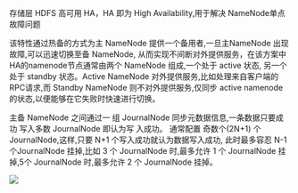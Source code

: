﻿存储层 HDFS 高可用 HA，HA 即为 High Availability,用于解决 NameNode单点故障问题

该特性通过热备的方式为主 NameNode 提供一个备用者,一旦主NameNode 出现故障,可以迅速切换至备 NameNode, 从而实现不间断对外提供服务，在该方案中HA的namenode节点通常由两个 NameNode 组成,一个处于 active 状态, 另一个处于 standby 状态。Active NameNode 对外提供服务,比如处理来自客户端的 RPC请求,而 Standby NameNode 则不对外提供服务,仅同步 active namenode 的状态,以便能够在它失败时快速进行切换。


主备 NameNode 之间通过一 组 JournalNode 同步元数据信息,一条数据只要成功 写入多数 JournalNode 即认为写 入成功。 通常配置 奇数个(2N+1) 个JournalNode,这样,只要 N+1 个写入成功就认为数据写入成功, 此时最多容忍 N-1 个JournalNode 挂掉,比如 3 个 JournalNode 时,最多允许 1 个 JournalNode 挂掉,5个 JournalNode 时,最多允许 2 个 JournalNode 挂掉。

![](http://imgcache.tcecqpoc.fsphere.cn/image/mc.qcloudimg.com/static/img/2d6e738edcabe791089188918c254ab9/HDFS_HA.png)
